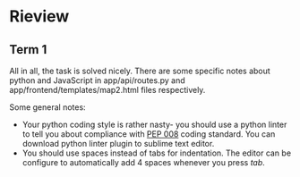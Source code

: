 # Rieview

## Term 1

All in all, the task is solved nicely. There are some specific notes about python and JavaScript in app/api/routes.py and app/frontend/templates/map2.html files respectively.

Some general notes:
- Your python coding style is rather nasty- you should use a python linter to tell you about compliance with [PEP 008](https://www.python.org/dev/peps/pep-0008/) coding standard. You can download python linter plugin to sublime text editor.
- You should use spaces instead of tabs for indentation. The editor can be configure to automatically add 4 spaces whenever you press *tab*.

